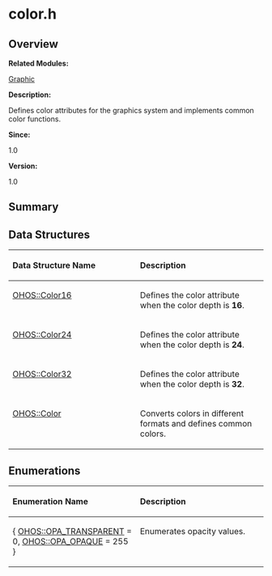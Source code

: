 # color.h<a name="EN-US_TOPIC_0000001054879496"></a>

## **Overview**<a name="section111230994084829"></a>

**Related Modules:**

[Graphic](graphic.md)

**Description:**

Defines color attributes for the graphics system and implements common color functions. 

**Since:**

1.0

**Version:**

1.0

## **Summary**<a name="section728647709084829"></a>

## Data Structures<a name="nested-classes"></a>

<a name="table847084676084829"></a>
<table><thead align="left"><tr id="row1808298263084829"><th class="cellrowborder" valign="top" width="50%" id="mcps1.1.3.1.1"><p id="p897355548084829"><a name="p897355548084829"></a><a name="p897355548084829"></a>Data Structure Name</p>
</th>
<th class="cellrowborder" valign="top" width="50%" id="mcps1.1.3.1.2"><p id="p1752936549084829"><a name="p1752936549084829"></a><a name="p1752936549084829"></a>Description</p>
</th>
</tr>
</thead>
<tbody><tr id="row1434639278084829"><td class="cellrowborder" valign="top" width="50%" headers="mcps1.1.3.1.1 "><p id="p798895613084829"><a name="p798895613084829"></a><a name="p798895613084829"></a><a href="ohos-color16.md">OHOS::Color16</a></p>
</td>
<td class="cellrowborder" valign="top" width="50%" headers="mcps1.1.3.1.2 "><p id="p541641607084829"><a name="p541641607084829"></a><a name="p541641607084829"></a>Defines the color attribute when the color depth is <strong id="b74460573084829"><a name="b74460573084829"></a><a name="b74460573084829"></a>16</strong>. </p>
</td>
</tr>
<tr id="row781144384084829"><td class="cellrowborder" valign="top" width="50%" headers="mcps1.1.3.1.1 "><p id="p1126409282084829"><a name="p1126409282084829"></a><a name="p1126409282084829"></a><a href="ohos-color24.md">OHOS::Color24</a></p>
</td>
<td class="cellrowborder" valign="top" width="50%" headers="mcps1.1.3.1.2 "><p id="p1333938132084829"><a name="p1333938132084829"></a><a name="p1333938132084829"></a>Defines the color attribute when the color depth is <strong id="b301421417084829"><a name="b301421417084829"></a><a name="b301421417084829"></a>24</strong>. </p>
</td>
</tr>
<tr id="row1631798050084829"><td class="cellrowborder" valign="top" width="50%" headers="mcps1.1.3.1.1 "><p id="p70899402084829"><a name="p70899402084829"></a><a name="p70899402084829"></a><a href="ohos-color32.md">OHOS::Color32</a></p>
</td>
<td class="cellrowborder" valign="top" width="50%" headers="mcps1.1.3.1.2 "><p id="p1196181776084829"><a name="p1196181776084829"></a><a name="p1196181776084829"></a>Defines the color attribute when the color depth is <strong id="b877148956084829"><a name="b877148956084829"></a><a name="b877148956084829"></a>32</strong>. </p>
</td>
</tr>
<tr id="row572321251084829"><td class="cellrowborder" valign="top" width="50%" headers="mcps1.1.3.1.1 "><p id="p1750707651084829"><a name="p1750707651084829"></a><a name="p1750707651084829"></a><a href="ohos-color.md">OHOS::Color</a></p>
</td>
<td class="cellrowborder" valign="top" width="50%" headers="mcps1.1.3.1.2 "><p id="p112910966084829"><a name="p112910966084829"></a><a name="p112910966084829"></a>Converts colors in different formats and defines common colors. </p>
</td>
</tr>
</tbody>
</table>

## Enumerations<a name="enum-members"></a>

<a name="table1045219197084829"></a>
<table><thead align="left"><tr id="row515348285084829"><th class="cellrowborder" valign="top" width="50%" id="mcps1.1.3.1.1"><p id="p651918131084829"><a name="p651918131084829"></a><a name="p651918131084829"></a>Enumeration Name</p>
</th>
<th class="cellrowborder" valign="top" width="50%" id="mcps1.1.3.1.2"><p id="p979449570084829"><a name="p979449570084829"></a><a name="p979449570084829"></a>Description</p>
</th>
</tr>
</thead>
<tbody><tr id="row102893955084829"><td class="cellrowborder" valign="top" width="50%" headers="mcps1.1.3.1.1 "><p id="p82526821084829"><a name="p82526821084829"></a><a name="p82526821084829"></a>{ <a href="graphic.md#gga15e4f5bc0221d99ea7d46dc54328566ead4bd10bef3f1df05fd29e023050b9cca">OHOS::OPA_TRANSPARENT</a> = 0, <a href="graphic.md#gga15e4f5bc0221d99ea7d46dc54328566eaebcfc69c18e2c29c89f800d95f32754f">OHOS::OPA_OPAQUE</a> = 255 }</p>
</td>
<td class="cellrowborder" valign="top" width="50%" headers="mcps1.1.3.1.2 "><p id="p34859650084829"><a name="p34859650084829"></a><a name="p34859650084829"></a>Enumerates opacity values. </p>
</td>
</tr>
</tbody>
</table>

